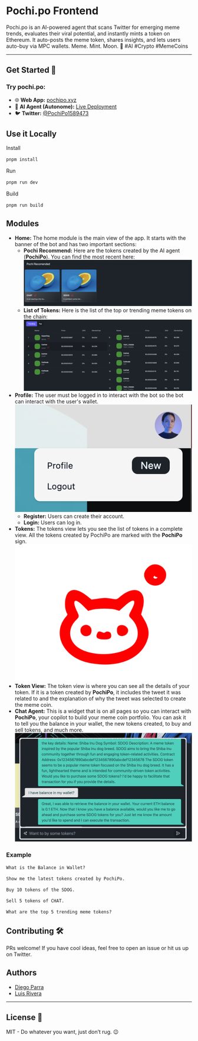 # Pochi.po Frontend

Pochi.po is an AI-powered agent that scans Twitter for emerging meme trends, evaluates their viral potential, and instantly mints a token on Ethereum. It auto-posts the meme token, shares insights, and lets users auto-buy via MPC wallets. Meme. Mint. Moon. 🚀 #AI #Crypto #MemeCoins

---

## Get Started 🚀

### Try pochi.po:
- 🌐 **Web App:** [pochipo.xyz](https://pochipo.xyz)
- 🤖 **AI Agent (Autonome):** [Live Deployment](https://autonome.alt.technology/pochi-po-ljtoie)
- 🐦 **Twitter:** [@PochiPo1589473](https://x.com/PochiPo1589473)

## Use it Locally
Install
```sh
pnpm install
```
Run
```sh
pnpm run dev
```
Build
```sh
pnpm run build
```

## Modules
- **Home:** The home module is the main view of the app. It starts with the banner of the bot and has two important sections:
    - **Pochi Recommend:** Here are the tokens created by the AI agent (**PochiPo**). You can find the most recent here:
    ![Pochi Recommend](https://github.com/PopisAI/pochi-front/blob/main/docs/PochiRecomend.png)
    - **List of Tokens:** Here is the list of the top or trending meme tokens on the chain:
    ![Tokens List](https://github.com/PopisAI/pochi-front/blob/main/docs/Trending.png?raw=true)
- **Profile:** The user must be logged in to interact with the bot so the bot can interact with the user's wallet.
  ![Profile](https://github.com/PopisAI/pochi-front/blob/main/docs/Profile.png?raw=true)
    - **Register:** Users can create their account.
    - **Login:** Users can log in.
- **Tokens:** The tokens view lets you see the list of tokens in a complete view. All the tokens created by PochiPo are marked with the **PochiPo** sign.
  ![Logo](https://github.com/PopisAI/pochi-front/blob/main/public/pochi.svg?raw=true)
- **Token View:** The token view is where you can see all the details of your token. If it is a token created by **PochiPo**, it includes the tweet it was related to and the explanation of why the tweet was selected to create the meme coin.
- **Chat Agent:** This is a widget that is on all pages so you can interact with **PochiPo**, your copilot to build your meme coin portfolio. You can ask it to tell you the balance in your wallet, the new tokens created, to buy and sell tokens, and much more.
  ![Chat](https://github.com/PopisAI/pochi-front/blob/main/docs/chat.png?raw=true)

### Example
```
What is the Balance in Wallet?
```
```
Show me the latest tokens created by PochiPo.
```
```
Buy 10 tokens of the SDOG.
```
```
Sell 5 tokens of CHAT.
```
```
What are the top 5 trending meme tokens?
```

## Contributing 🛠️
PRs welcome! If you have cool ideas, feel free to open an issue or hit us up on Twitter.

## Authors
- [Diego Parra](https://github.com/divait)
- [Luis Rivera](https://github.com/LuisRivera1699)

---

## License 📜
MIT - Do whatever you want, just don’t rug. 😉
